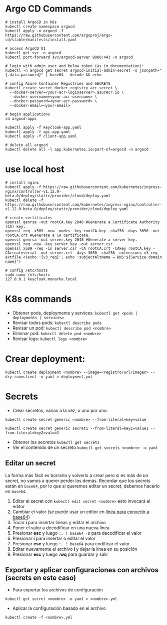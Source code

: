 # Argo CD Commands

```
# install ArgoCD in k8s
kubectl create namespace argocd
kubectl apply -n argocd -f https://raw.githubusercontent.com/argoproj/argo-cd/stable/manifests/install.yaml

# access ArgoCD UI
kubectl get svc -n argocd
kubectl port-forward svc/argocd-server 8080:443 -n argocd

# login with admin user and below token (as in documentation):
kubectl -n argocd get secret argocd-initial-admin-secret -o jsonpath="{.data.password}" | base64 --decode && echo

# config Azure Container Registries and SECRETS
kubectl create secret docker-registry acr-secret \
  --docker-server=<your-acr-loginserver>.azurecr.io \
  --docker-username=<your-acr-username> \
  --docker-password=<your-acr-password> \
  --docker-email=<your-email>

# begin applications
cd argocd-apps

kubectl apply -f keycloak-app.yaml
kubectl apply -f api-app.yaml
kubectl apply -f client-app.yaml

# delete all argocd
kubectl delete all -l app.kubernetes.io/part-of=argocd -n argocd
```

# use local host

```
# install nginx
kubectl apply -f https://raw.githubusercontent.com/kubernetes/ingress-nginx/controller-v1.12.0-beta.0/deploy/static/provider/cloud/deploy.yaml
kubectl delete -f https://raw.githubusercontent.com/kubernetes/ingress-nginx/controller-v1.12.0-beta.0/deploy/static/provider/cloud/deploy.yaml

# create certificates
openssl genrsa -out rootCA.key 2048 #Generate a Certificate Authority (CA) key.
openssl req -x509 -new -nodes -key rootCA.key -sha256 -days 3650 -out rootCA.crt #Generate a CA certificate.
openssl genrsa -out server.key 2048 #Generate a server key.
openssl req -new -key server.key -out server.csr
openssl x509 -req -in server.csr -CA rootCA.crt -CAkey rootCA.key -CAcreateserial -out server.crt -days 3650 -sha256 -extensions v3_req -extfile <(echo '[v3_req]'; echo 'subjectAltName = DNS:${Service domain name}')

# config /etc/hosts
sudo nano /etc/hosts
127.0.0.1 keycloak.monarka.local
```

# K8s commands

- Obtener pods, deployments y services: `kubectl get <pods | deployments | services>`
- Revisar todos pods: `kubectl describe pods`
- Revisar un pod: `kubectl describe pod <nombre>`
- Eliminar pod: `kubectl delete pod <nombre>`
- Revisar logs: `kubectl logs <nombre>`

# Crear deployment:

```
kubectl create deployment <nombre> --image=<registro/url/imagen> --dry-run=client -o yaml > deployment.yml
```

# Secrets

- Crear secretos, varios a la vez, o uno por uno.

```
kubectl create secret generic <nombre> --from-literal=key=value

kubectl create secret generic secret1 --from-literal=key1=value1 --from-literal=key2=value2
```

- Obtener los secretos `kubectl get secrets`
- Ver el contenido de un secreto `kubectl get secrets <nombre> -o yaml`

## Editar un secret

La forma más fácil es borrarlo y volverlo a crear pero si es más de un secret, no vamos a querer perder los demás.
Recordar que los secrets están en `base64`, por lo que si queremos editar un secret, debemos hacerlo en `base64`.

1. Editar el secret con `kubectl edit secret <nombre>` esto invocará el editor
2. Cambiar el valor (se puede usar un editor en [línea para convertir a base64](https://www.rapidtables.com/web/tools/base64-decode.html))
3. Tocar **i** para insertar líneas y editar el archivo
4. Poner el valor a decodificar en una nueva línea
5. Presionar **esc** y luego `:. ! base64 -D` para decodificar el valor
6. Presionar **i** para insertar o editar el valor
7. Presionar **esc** y luego `:. ! base64` para codificar el valor
8. Editar nuevamente el archivo **i** y dejar la línea en su posición
9. Presionar **esc** y luego **:wq** para guardar y salir

## Exportar y aplicar configuraciones con archivos (secrets en este caso)

- Para exportar los archivos de configuración

```
kubectl get secret <nombre> -o yaml > <nombre>.yml
```

- Aplicar la configuración basado en el archivo

```
kubectl create -f <nombre>.yml
```

